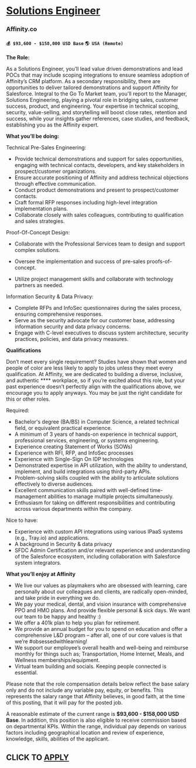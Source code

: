 # [Solutions Engineer](https://www.remotewlb.com/apply/solutions-engineer-121817)  
### Affinity.co  
#### `💰 $93,600 - $158,000 USD Base` `🌎 USA (Remote)`  

**The Role:**

As a Solutions Engineer, you’ll lead value driven demonstrations and lead POCs that may include scoping integrations to ensure seamless adoption of Affinity’s CRM platform. As a secondary responsibility, there are opportunities to deliver tailored demonstrations and support Affinity for Salesforce. Integral to the Go To Market team, you'll report to the Manager, Solutions Engineering, playing a pivotal role in bridging sales, customer success, product, and engineering. Your expertise in technical scoping, security, value-selling, and storytelling will boost close rates, retention and success, while your insights gather references, case studies, and feedback, establishing you as the Affinity expert.

**What you’ll be doing:**

Technical Pre-Sales Engineering:

  * Provide technical demonstrations and support for sales opportunities, engaging with technical contacts, developers, and key stakeholders in prospect/customer organizations. 
  * Ensure accurate positioning of Affinity and address technical objections through effective communication. 
  * Conduct product demonstrations and present to prospect/customer contacts. 
  * Craft formal RFP responses including high-level integration implementation plans. 
  * Collaborate closely with sales colleagues, contributing to qualification and sales strategies. 

Proof-Of-Concept Design:

  * Collaborate with the Professional Services team to design and support complex solutions.
  * Oversee the implementation and success of pre-sales proofs-of-concept. 

  * Utilize project management skills and collaborate with technology partners as needed. 

Information Security & Data Privacy:

  * Complete RFPs and InfoSec questionnaires during the sales process, ensuring comprehensive responses. 
  * Serve as the security advocate for our customer base, addressing information security and data privacy concerns. 
  * Engage with C-level executives to discuss system architecture, security practices, policies, and data privacy measures.

**Qualifications**

Don’t meet every single requirement? Studies have shown that women and people of color are less likely to apply to jobs unless they meet every qualification. At Affinity, we are dedicated to building a diverse, inclusive, and authentic **** workplace, so if you’re excited about this role, but your past experience doesn’t perfectly align with the qualifications above, we encourage you to apply anyways. You may be just the right candidate for this or other roles.

Required:

  * Bachelor's degree (BA/BS) in Computer Science, a related technical field, or equivalent practical experience.
  * A minimum of 3 years of hands-on experience in technical support, professional services, engineering, or systems engineering. 
  * Experience creating Statement of Works (SOWs)
  * Experience with RFI, RFP, and InfoSec processes
  * Experience with Single-Sign On IDP technologies
  * Demonstrated expertise in API utilization, with the ability to understand, implement, and build integrations using third-party APIs. 
  * Problem-solving skills coupled with the ability to articulate solutions effectively to diverse audiences. 
  * Excellent communication skills paired with well-defined time-management abilities to manage multiple projects simultaneously.
  * Enthusiasm for taking on different responsibilities and contributing across various departments within the company.

Nice to have:

  * Experience with custom API integrations using various IPaaS systems (e.g., Tray.io) and applications. 
  * A background in Security & data privacy
  * SFDC Admin Certification and/or relevant experience and understanding of the Salesforce ecosystem, including collaboration with Salesforce system integrators.

**What you’ll enjoy at Affinity**

  * We live our values as playmakers who are obsessed with learning, care personally about our colleagues and clients, are radically open-minded, and take pride in everything we do.
  * We pay your medical, dental, and vision insurance with comprehensive PPO and HMO plans. And provide flexible personal & sick days. We want our team to be happy and healthy :) 
  * We offer a 401k plan to help you plan for retirement.
  * We provide an annual budget for you to spend on education and offer a comprehensive L&D program – after all, one of our core values is that we’re #obsessedwithlearning! 
  * We support our employee’s overall health and well-being and reimburse monthly for things such as; Transportation, Home Internet, Meals, and Wellness memberships/equipment.
  * Virtual team building and socials. Keeping people connected is essential.

Please note that the role compensation details below reflect the base salary only and do not include any variable pay, equity, or benefits. This represents the salary range that Affinity believes, in good faith, at the time of this posting, that it will pay for the posted job.

A reasonable estimate of the current range is **$93,600 - $158,000 USD Base**. In addition, this position is also eligible to receive commission based on departmental KPIs. Within the range, individual pay depends on various factors including geographical location and review of experience, knowledge, skills, abilities of the applicant.

  
## CLICK TO [APPLY](https://www.remotewlb.com/apply/solutions-engineer-121817)

